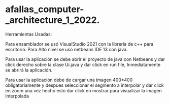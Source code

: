# afallas_computer-_architecture_1_2022.

Herramientas Usadas:

Para ensamblador se usó VisualStudio 2021 con la libreria de c++ para escritorio.
Para Alto nivel se usó netbeans IDE 13 con java.

Para usar la aplicación se debe abrir el proyecto de java con Netbeans y dar click
derecho sobre la clase Ui.java y dar click en run file, Inmediatamente se abrirá la aplicación.

Para usar la aplicación debe de cargar una imagen 400*400 obligatoriamente y despues seleccionar el segmento a interpolar y
dar click en zoom una vez hecho esto dar click en mostrar para visualizar la imagen
interpolada
